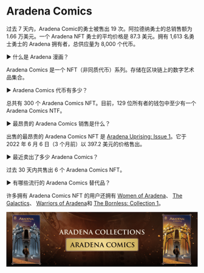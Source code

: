 # Aradena Comics

过去 7 天内，Aradena Comic的勇士被售出 19 次。阿拉德纳勇士的总销售额为 1.66 万美元。一个 Aradena NFT 勇士的平均价格是 87.3 美元。拥有 1,613 名勇士勇士的 Aradena 拥有者，总供应量为 8,000 个代币。

▶ 什么是 Aradena 漫画？

Aradena Comics 是一个 NFT（非同质代币）系列。存储在区块链上的数字艺术品集合。

▶ Aradena Comics 代币有多少？

总共有 300 个 Aradena Comics NFT。目前，129 位所有者的钱包中至少有一个 Aradena Comics NTF。

▶ 最昂贵的 Aradena Comics 销售是什么？

出售的最昂贵的 Aradena Comics NFT 是 [Aradena Uprising: Issue 1](https://www.nft-stats.com/asset/0xe644fa2b37013754168d372258dfcf503f326314/18)。它于 2022 年 6 月 6 日（3 个月前）以 397.2 美元的价格售出。

▶ 最近卖出了多少 Aradena Comics？

过去 30 天内共售出 6 个 Aradena Comics NFT。

▶ 有哪些流行的 Aradena Comics 替代品？

许多拥有 Aradena Comics NFT 的用户还拥有 [Women of Aradena](https://www.nft-stats.com/collection/women-of-aradena)、 [The Galactics](https://www.nft-stats.com/collection/galacticsnft)、 [Warriors of Aradena](https://www.nft-stats.com/collection/warriors-of-aradena)和 [The Bornless: Collection 1](https://www.nft-stats.com/collection/the-bornless)。

![unnamed](unnamed.png)






